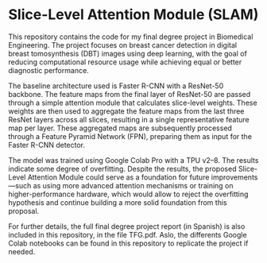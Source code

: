 # Slice-Level Attention Module (SLAM)
This repository contains the code for my final degree project in Biomedical Engineering. The project focuses on breast cancer detection in digital breast tomosynthesis (DBT) images using deep learning, with the goal of reducing computational resource usage while achieving equal or better diagnostic performance.

The baseline architecture used is Faster R-CNN with a ResNet-50 backbone. The feature maps from the final layer of ResNet-50 are passed through a simple attention module that calculates slice-level weights. These weights are then used to aggregate the feature maps from the last three ResNet layers across all slices, resulting in a single representative feature map per layer. These aggregated maps are subsequently processed through a Feature Pyramid Network (FPN), preparing them as input for the Faster R-CNN detector.

The model was trained using Google Colab Pro with a TPU v2–8. The results indicate some degree of overfitting. Despite the results, the proposed Slice-Level Attention Module could serve as a foundation for future improvements—such as using more advanced attention mechanisms or training on higher-performance hardware, which would allow to reject the overfitting hypothesis and continue building a more solid foundation from this proposal.

For further details, the full final degree project report (in Spanish) is also included in this repository, in the file TFG.pdf. Aslo, the differents Google Colab notebooks can be found in this repository to replicate the project if needed.
